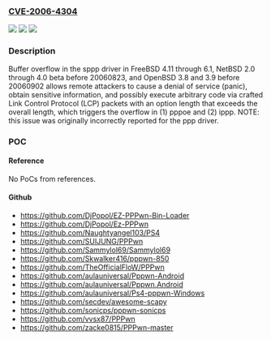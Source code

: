 ### [CVE-2006-4304](https://cve.mitre.org/cgi-bin/cvename.cgi?name=CVE-2006-4304)
![](https://img.shields.io/static/v1?label=Product&message=n%2Fa&color=blue)
![](https://img.shields.io/static/v1?label=Version&message=n%2Fa&color=blue)
![](https://img.shields.io/static/v1?label=Vulnerability&message=n%2Fa&color=brighgreen)

### Description

Buffer overflow in the sppp driver in FreeBSD 4.11 through 6.1, NetBSD 2.0 through 4.0 beta before 20060823, and OpenBSD 3.8 and 3.9 before 20060902 allows remote attackers to cause a denial of service (panic), obtain sensitive information, and possibly execute arbitrary code via crafted Link Control Protocol (LCP) packets with an option length that exceeds the overall length, which triggers the overflow in (1) pppoe and (2) ippp.  NOTE: this issue was originally incorrectly reported for the ppp driver.

### POC

#### Reference
No PoCs from references.

#### Github
- https://github.com/DjPopol/EZ-PPPwn-Bin-Loader
- https://github.com/DjPopol/Ez-PPPwn
- https://github.com/Naughtyangel103/PS4
- https://github.com/SUIJUNG/PPPwn
- https://github.com/Sammylol69/Sammylol69
- https://github.com/Skwalker416/pppwn-850
- https://github.com/TheOfficialFloW/PPPwn
- https://github.com/aulauniversal/Pppwn-Android
- https://github.com/aulauniversal/Pppwn.Android
- https://github.com/aulauniversal/Ps4-pppwn-Windows
- https://github.com/secdev/awesome-scapy
- https://github.com/sonicps/pppwn-sonicps
- https://github.com/vvsx87/PPPwn
- https://github.com/zacke0815/PPPwn-master


